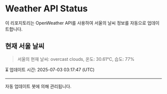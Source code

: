 
# Weather API Status

이 리포지토리는 OpenWeather API를 사용하여 서울의 날씨 정보를 자동으로 업데이트합니다.

## 현재 서울 날씨
> 서울의 현재 날씨: overcast clouds, 온도: 30.61°C, 습도: 77%

⏳ 업데이트 시간: 2025-07-03 03:17:47 (UTC)

---
자동 업데이트 봇에 의해 관리됩니다.

